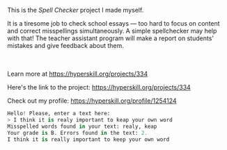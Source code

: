 This is the *Spell Checker* project I made myself.


<p>It is a tiresome job to check school essays — too hard to focus on content and correct misspellings simultaneously. A simple spellchecker may help with that! The teacher assistant program will make a report on students' mistakes and give feedback about them.</p><br/><br/>Learn more at <a href="https://hyperskill.org/projects/334?utm_source=ide&utm_medium=ide&utm_campaign=ide&utm_content=project-card">https://hyperskill.org/projects/334</a>

Here's the link to the project: https://hyperskill.org/projects/334

Check out my profile: https://hyperskill.org/profile/1254124

```python
Hello! Please, enter a text here:
> I think it is realy important to keap your own word
Misspelled words found in your text: realy, keap
Your grade is B. Errors found in the text: 2.
I think it is really important to keep your own word
```
